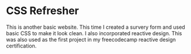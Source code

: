 # CSS Refresher 

This is another basic website. This time I created a survery form and used basic CSS to make it look clean. I also incorporated reactive design. This was also used as the first project in my freecodecamp reactive design certification.